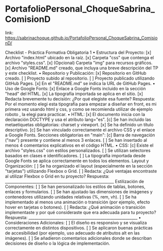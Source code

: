 # PortafolioPersonal_ChoqueSabrina_ComisionD
link: https://sabrinachoque.github.io/PortafolioPersonal_ChoqueSabrina_ComisionD/

Checklist - Práctica Formativa Obligatoria 1
• Estructura del Proyecto:
[x] Archivo "index.html" ubicado en la raíz.
[x] Carpeta "css" que contenga el archivo "styles.css".
[x] (Opcional) Carpeta "img" para recursos gráficos.
[x] Archivo "README.md" creado, que incluya una breve descripción del TP y este checklist.
• Repositorio y Publicación:
[x] Repositorio en GitHub creado.
[ ] Proyecto subido al repositorio.
[ ] Proyecto publicado utilizando GitHub Pages.
[x] En el "README.md" se indica la URL de GitHub Pages.
• Uso de Google Fonts:
[x] Enlace a Google Fonts incluido en la sección "head" del HTML.
[x] La tipografía importada se aplica en el sitio.
[x] Redacta brevemente tu decisión: ¿Por qué elegiste esa fuente?
Respuesta: Por el momento elegi esta tipografia para empezar a diseñar en front, es mi primera vez usando html y css, y como se recomienda utilizar de ejemplo roboto , la elegi para practicar.
• HTML:
[x] El documento inicia con la declaración DOCTYPE y usa el atributo lang="es".
[c] Se han incluido las metaetiquetas obligatorias: charset y viewport.
[x] Se ha definido un título descriptivo.
[c] Se han vinculado correctamente el archivo CSS y el enlace a Google Fonts.
Secciones obligatorias en "main":
[c] Barra de navegación ("nav") presente y contiene al menos 3 enlaces.
[ ] Se han insertado al menos 4 comentarios explicativos en el código HTML.
• CSS:
[c] Existe el archivo "styles.css" con estilos personalizados.
[ ] Se utilizan selectores basados en clases e identificadores.
[ ] La tipografía importada desde Google Fonts se aplica correctamente en todos los elementos.
Layout y Organización:
[ ] Se ha organizado el layout (especialmente en la sección "tarjetas") utilizando Flexbox o Grid.
[ ] Redacta: ¿Qué ventajas encontraste al utilizar Flexbox o Grid en tu proyecto?
Respuesta: ________________________________________________________
Estilización de Componentes:
[ ] Se han personalizado los estilos de tablas, botones, enlaces y formularios.
[ ] Se han ajustado las dimensiones de imágenes y contenedores utilizando unidades relativas (%,
rem, vh).
[ ] Se ha implementado al menos una animación o transición (por ejemplo, efecto hover en
tarjetas o botones).
[ ] Redacta: ¿Qué animación o transición implementaste y por qué consideraste que era
adecuada para tu proyecto?
Respuesta: ________________________________________________________
• Consideraciones Adicionales:
[ ] El diseño es responsivo y se visualiza correctamente en distintos dispositivos.
[ ] Se aplicaron buenas prácticas de accesibilidad (por ejemplo, uso adecuado de atributos alt en
las imágenes).
[ ] Se añadieron comentarios adicionales donde se describan decisiones de diseño o la lógica de
implementación.


